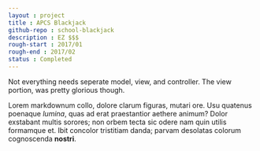 ```yaml
---
layout : project
title : APCS Blackjack
github-repo : school-blackjack
description : EZ $$$
rough-start : 2017/01
rough-end : 2017/02
status : Completed
---
```


Not everything needs seperate model, view, and controller. The view portion, was pretty glorious though.

Lorem markdownum collo, dolore clarum figuras, mutari ore. Usu quatenus poenaque
*lumina*, quas ad erat praestantior aethere animum? Dolor exstabant multis
sorores; non orbem tecta sic odere nam quin utilis formamque et. Ibit concolor
tristitiam danda; parvam desolatas colorum cognoscenda **nostri**.
